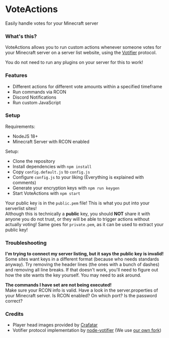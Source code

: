 # VoteActions
Easily handle votes for your Minecraft server

### What's this?
VoteActions allows you to run custom actions whenever someone votes for your Minecraft server on a server list website, using the [Votifier](https://github.com/vexsoftware/votifier) protocol.

You do not need to run any plugins on your server for this to work!

### Features
- Different actions for different vote amounts within a specified timeframe
- Run commands via RCON
- Discord Notifications
- Run custom JavaScript

### Setup
Requirements:
- NodeJS 18+
- Minecraft Server with RCON enabled

Setup:
- Clone the repository
- Install dependencies with ``npm install``
- Copy ``config.default.js`` to ``config.js``
- Configure ``config.js`` to your liking (Everything is explained with comments)
- Generate your encryption keys with ``npm run keygen``
- Start VoteActions with ``npm start``

Your public key is in the ``public.pem`` file! This is what you put into your serverlist sites!  
Although this is technically a **public** key, you should **NOT** share it with anyone you do not trust, or they will be able to trigger actions without actually voting! Same goes for ``private.pem``, as it can be used to extract your public key!

### Troubleshooting
**I'm trying to connect my server listing, but it says the public key is invalid!**  
Some sites want keys in a different format (because who needs standards anyway). Try removing the header lines (the ones with a bunch of dashes) and removing all line breaks. If that doesn't work, you'll need to figure out how the site wants the key yourself. You may need to ask around.

**The commands I have set are not being executed!**  
Make sure your RCON info is valid. Have a look in the server.properties of your Minecraft server. Is RCON enabled? On which port? Is the password correct?

### Credits
- Player head images provided by [Crafatar](https://crafatar.com)
- Votifier protocol implementation by [node-votifier](https://github.com/VeltroGaming/votifier) (We use [our own fork](https://github.com/YingaGaming/votifier))